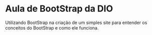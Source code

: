 # Aula de BootStrap da DIO
Utilizando BootStrap na criação de um simples site para entender os conceitos do BootStrap e como ele funciona.
